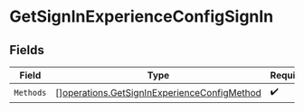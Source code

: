 # GetSignInExperienceConfigSignIn


## Fields

| Field                                                                                                      | Type                                                                                                       | Required                                                                                                   | Description                                                                                                |
| ---------------------------------------------------------------------------------------------------------- | ---------------------------------------------------------------------------------------------------------- | ---------------------------------------------------------------------------------------------------------- | ---------------------------------------------------------------------------------------------------------- |
| `Methods`                                                                                                  | [][operations.GetSignInExperienceConfigMethod](../../models/operations/getsigninexperienceconfigmethod.md) | :heavy_check_mark:                                                                                         | N/A                                                                                                        |
